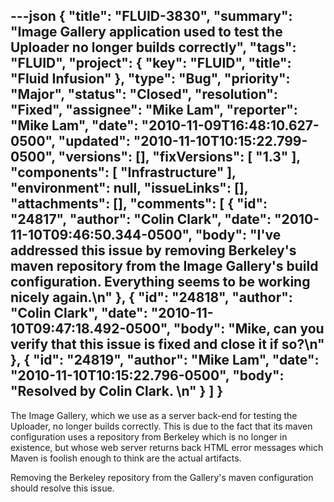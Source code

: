 ---json
{
  "title": "FLUID-3830",
  "summary": "Image Gallery application used to test the Uploader no longer builds correctly",
  "tags": "FLUID",
  "project": {
    "key": "FLUID",
    "title": "Fluid Infusion"
  },
  "type": "Bug",
  "priority": "Major",
  "status": "Closed",
  "resolution": "Fixed",
  "assignee": "Mike Lam",
  "reporter": "Mike Lam",
  "date": "2010-11-09T16:48:10.627-0500",
  "updated": "2010-11-10T10:15:22.799-0500",
  "versions": [],
  "fixVersions": [
    "1.3"
  ],
  "components": [
    "Infrastructure"
  ],
  "environment": null,
  "issueLinks": [],
  "attachments": [],
  "comments": [
    {
      "id": "24817",
      "author": "Colin Clark",
      "date": "2010-11-10T09:46:50.344-0500",
      "body": "I've addressed this issue by removing Berkeley's maven repository from the Image Gallery's build configuration. Everything seems to be working nicely again.\n"
    },
    {
      "id": "24818",
      "author": "Colin Clark",
      "date": "2010-11-10T09:47:18.492-0500",
      "body": "Mike, can you verify that this issue is fixed and close it if so?\n"
    },
    {
      "id": "24819",
      "author": "Mike Lam",
      "date": "2010-11-10T10:15:22.796-0500",
      "body": "Resolved by Colin Clark. &#x20;\n"
    }
  ]
}
---
The Image Gallery, which we use as a server back-end for testing the Uploader, no longer builds correctly. This is due to the fact that its maven configuration uses a repository from Berkeley which is no longer in existence, but whose web server returns back HTML error messages which Maven is foolish enough to think are the actual artifacts.

Removing the Berkeley repository from the Gallery's maven configuration should resolve this issue.

        